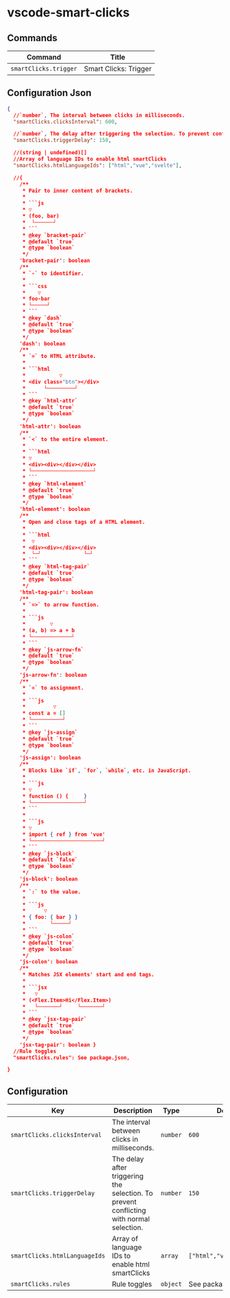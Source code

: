 # vscode-smart-clicks

## Commands

| Command               | Title                 |
| --------------------- | --------------------- |
| `smartClicks.trigger` | Smart Clicks: Trigger |

## Configuration Json

```json
{
  //`number`, The interval between clicks in milliseconds. 
  "smartClicks.clicksInterval": 600,

  //`number`, The delay after triggering the selection. To prevent conflicting with normal selection. 
  "smartClicks.triggerDelay": 150,

  //(string | undefined)[]
  //Array of language IDs to enable html smartClicks
  "smartClicks.htmlLanguageIds": ["html","vue","svelte"],

  //{ 
    /**
     * Pair to inner content of brackets.
     * 
     * ```js
     * ▽
     * (foo, bar)
     *  └──────┘
     * ```
     * @key `bracket-pair`
     * @default `true`
     * @type `boolean`
     */
    'bracket-pair': boolean
    /**
     * `-` to identifier.
     * 
     * ```css
     *    ▽
     * foo-bar
     * └─────┘
     * ```
     * @key `dash`
     * @default `true`
     * @type `boolean`
     */
    'dash': boolean
    /**
     * `=` to HTML attribute.
     * 
     * ```html
     *           ▽
     * <div class="btn"></div>
     *      └─────────┘
     * ```
     * @key `html-attr`
     * @default `true`
     * @type `boolean`
     */
    'html-attr': boolean
    /**
     * `<` to the entire element.
     * 
     * ```html
     * ▽
     * <div><div></div></div>
     * └────────────────────┘
     * ```
     * @key `html-element`
     * @default `true`
     * @type `boolean`
     */
    'html-element': boolean
    /**
     * Open and close tags of a HTML element.
     * 
     * ```html
     *  ▽
     * <div><div></div></div>
     *  └─┘              └─┘
     * ```
     * @key `html-tag-pair`
     * @default `true`
     * @type `boolean`
     */
    'html-tag-pair': boolean
    /**
     * `=>` to arrow function.
     * 
     * ```js
     *        ▽
     * (a, b) => a + b
     * └─────────────┘
     * ```
     * @key `js-arrow-fn`
     * @default `true`
     * @type `boolean`
     */
    'js-arrow-fn': boolean
    /**
     * `=` to assignment.
     * 
     * ```js
     *         ▽
     * const a = []
     * └──────────┘
     * ```
     * @key `js-assign`
     * @default `true`
     * @type `boolean`
     */
    'js-assign': boolean
    /**
     * Blocks like `if`, `for`, `while`, etc. in JavaScript.
     * 
     * ```js
     * ▽
     * function () {     }
     * └─────────────────┘
     * ```
     * 
     * ```js
     * ▽
     * import { ref } from 'vue'
     * └───────────────────────┘
     * ```
     * @key `js-block`
     * @default `false`
     * @type `boolean`
     */
    'js-block': boolean
    /**
     * `:` to the value.
     * 
     * ```js
     *      ▽
     * { foo: { bar } }
     *        └─────┘
     * ```
     * @key `js-colon`
     * @default `true`
     * @type `boolean`
     */
    'js-colon': boolean
    /**
     * Matches JSX elements' start and end tags.
     * 
     * ```jsx
     *   ▽
     * (<Flex.Item>Hi</Flex.Item>)
     *   └───────┘     └───────┘
     * ```
     * @key `jsx-tag-pair`
     * @default `true`
     * @type `boolean`
     */
    'jsx-tag-pair': boolean }
  //Rule toggles
  "smartClicks.rules": See package.json,

}
```

## Configuration

| Key                           | Description                                                                             | Type     | Default                   |
| ----------------------------- | --------------------------------------------------------------------------------------- | -------- | ------------------------- |
| `smartClicks.clicksInterval`  | The interval between clicks in milliseconds.                                            | `number` | `600`                     |
| `smartClicks.triggerDelay`    | The delay after triggering the selection. To prevent conflicting with normal selection. | `number` | `150`                     |
| `smartClicks.htmlLanguageIds` | Array of language IDs to enable html smartClicks                                        | `array`  | `["html","vue","svelte"]` |
| `smartClicks.rules`           | Rule toggles                                                                            | `object` | See package.json          |